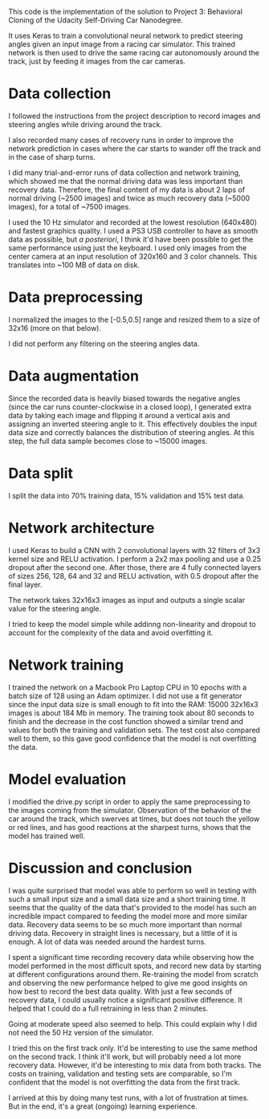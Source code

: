 This code is the implementation of the solution to Project 3: Behavioral Cloning of the
Udacity Self-Driving Car Nanodegree.

It uses Keras to train a convolutional neural network to predict steering angles given an
input image from a racing car simulator. This trained network is then used to drive the same
racing car autonomously around the track, just by feeding it images from the car cameras.

# Data collection

I followed the instructions from the project description to record images and steering angles
while driving around the track.

I also recorded many cases of recovery runs in order to improve the network prediction in
cases where the car starts to wander off the track and in the case of sharp turns.

I did many trial-and-error runs of data collection and network training, which showed me that
the normal driving data was less important than recovery data. Therefore, the final content of
my data is about 2 laps of normal driving (~2500 images) and twice as much recovery data
(~5000 images), for a total of ~7500 images.

I used the 10 Hz simulator and recorded at the lowest resolution (640x480) and fastest graphics
quality. I used a PS3 USB controller to have as smooth data as possible, but _a posteriori_, I
think it'd have been possible to get the same performance using just the keyboard. I used only
images from the center camera at an input resolution of 320x160 and 3 color channels. This
translates into ~100 MB of data on disk.

# Data preprocessing

I normalized the images to the [-0.5,0.5] range and resized them to a size of 32x16 (more on that below).

I did not perform any filtering on the steering angles data.

# Data augmentation

Since the recorded data is heavily biased towards the negative angles (since the car runs counter-clockwise
in a closed loop), I generated extra data by taking each image and flipping it around a vertical axis and
assigning an inverted steering angle to it. This effectively doubles the input data size and correctly
balances the distribution of steering angles. At this step, the full data sample becomes close to ~15000 images.

# Data split

I split the data into 70% training data, 15% validation and 15% test data.

# Network architecture

I used Keras to build a CNN with 2 convolutional layers with 32 filters of 3x3 kernel size and RELU activation.
I perform a 2x2 max pooling and use a 0.25 dropout after the second one.
After those, there are 4 fully connected layers of sizes 256, 128, 64 and 32 and RELU activation, with 0.5
dropout after the final layer.

The network takes 32x16x3 images as input and outputs a single scalar value for the steering angle.

I tried to keep the model simple while addinng non-linearity and dropout to account for the complexity of the data
and avoid overfitting it.

# Network training

I trained the network on a Macbook Pro Laptop CPU in 10 epochs with a batch size of 128 using an Adam
optimizer. I did not use a fit generator since the input data size is small enough to fit into the RAM:
15000 32x16x3 images is about 184 Mb in memory. The training took about 80 seconds to finish and the decrease in the
cost function showed a similar trend and values for both the training and validation sets. The test cost also
compared well to them, so this gave good confidence that the model is not overfitting the data.

# Model evaluation

I modified the drive.py script in order to apply the same preprocessing to the images coming from the
simulator. Observation of the behavior of the car around the track, which swerves at times,
but does not touch the yellow or red lines, and has good reactions at the sharpest turns, shows that the
model has trained well.

# Discussion and conclusion

I was quite surprised that model was able to perform so well in testing with such a small input size and a small
data size and a short training time. It seems that the quality of the data that's provided to the model has
such an incredible impact compared to feeding the model more and more similar data. Recovery data seems to be
so much more important than normal driving data. Recovery in straight lines is necessary, but a little of it is
enough. A lot of data was needed around the hardest turns.

I spent a significant time recording recovery data while observing how the model performed in the most difficult
spots, and record new data by starting at different configurations around them. Re-training the model from scratch
 and observing the new performance helped to give me good insights on how best to record the best data quality.
With just a few seconds of recovery data, I could usually notice a significant positive difference. It helped that
I could do a full retraining in less than 2 minutes.

Going at moderate speed also seemed to help. This could explain why I did not need the 50 Hz version of the simulator.

I tried this on the first track only. It'd be interesting to use the same method on the second track. I think it'll work,
but will probably need a lot more recovery data. However, it'd be interesting to mix data from both tracks.
The costs on training, validation and testing sets are comparable, so I'm confident that the model is not overfitting
the data from the first track.

I arrived at this by doing many test runs, with a lot of frustration at times. But in the end, it's a great (ongoing)
learning experience.

